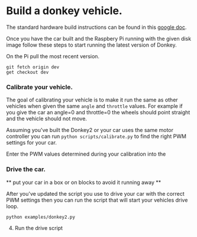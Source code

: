# Build a donkey vehicle. 


The standard hardware build instructions can be found in this 
[google doc](https://docs.google.com/document/d/11IPqZcDcLTd2mtYaR5ONpDxFgL9Y1nMNTDvEarST8Wk/edit#heading=h.ayg28mpf8hvb).


Once you have the car built and the Raspbery Pi running with the given
disk image follow these steps to start running the latest version of Donkey. 

On the Pi pull the most recent version.  
```
git fetch origin dev
get checkout dev
```

### Calibrate your vehicle.
The goal of calibrating your vehicle is to make it run the same as other vehicles
when given the same `angle` and `throttle` values. For example if you give the
car an angle=0 and throttle=0 the wheels should point straight and the 
vehicle should not move.

Assuming you've built the Donkey2 or your car uses the same motor controller 
you can run `python scripts/calibrate.py` to find the right PWM settings for 
your car. 

Enter the PWM values determined during your calibration into the 


### Drive the car.

** put your car in a box or on blocks to avoid it running away **

After you've updated the script you use to drive your car with the correct 
PWM settings then you can run the script that will start your vehicles 
drive loop. 


```
python examples/donkey2.py
```




4. Run the drive script 